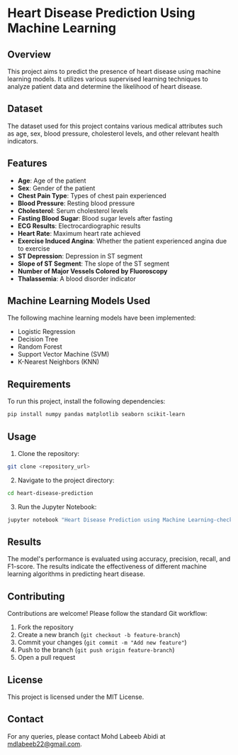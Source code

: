 # Heart Disease Prediction Using Machine Learning

## Overview
This project aims to predict the presence of heart disease using machine learning models. It utilizes various supervised learning techniques to analyze patient data and determine the likelihood of heart disease.

## Dataset
The dataset used for this project contains various medical attributes such as age, sex, blood pressure, cholesterol levels, and other relevant health indicators.

## Features
- **Age**: Age of the patient
- **Sex**: Gender of the patient
- **Chest Pain Type**: Types of chest pain experienced
- **Blood Pressure**: Resting blood pressure
- **Cholesterol**: Serum cholesterol levels
- **Fasting Blood Sugar**: Blood sugar levels after fasting
- **ECG Results**: Electrocardiographic results
- **Heart Rate**: Maximum heart rate achieved
- **Exercise Induced Angina**: Whether the patient experienced angina due to exercise
- **ST Depression**: Depression in ST segment
- **Slope of ST Segment**: The slope of the ST segment
- **Number of Major Vessels Colored by Fluoroscopy**
- **Thalassemia**: A blood disorder indicator

## Machine Learning Models Used
The following machine learning models have been implemented:
- Logistic Regression
- Decision Tree
- Random Forest
- Support Vector Machine (SVM)
- K-Nearest Neighbors (KNN)

## Requirements
To run this project, install the following dependencies:
```bash
pip install numpy pandas matplotlib seaborn scikit-learn
```

## Usage
1. Clone the repository:
```bash
git clone <repository_url>
```
2. Navigate to the project directory:
```bash
cd heart-disease-prediction
```
3. Run the Jupyter Notebook:
```bash
jupyter notebook "Heart Disease Prediction using Machine Learning-checkpoint.ipynb"
```

## Results
The model's performance is evaluated using accuracy, precision, recall, and F1-score. The results indicate the effectiveness of different machine learning algorithms in predicting heart disease.

## Contributing
Contributions are welcome! Please follow the standard Git workflow:
1. Fork the repository
2. Create a new branch (`git checkout -b feature-branch`)
3. Commit your changes (`git commit -m "Add new feature"`)
4. Push to the branch (`git push origin feature-branch`)
5. Open a pull request

## License
This project is licensed under the MIT License.

## Contact
For any queries, please contact Mohd Labeeb Abidi at mdlabeeb22@gmail.com.

